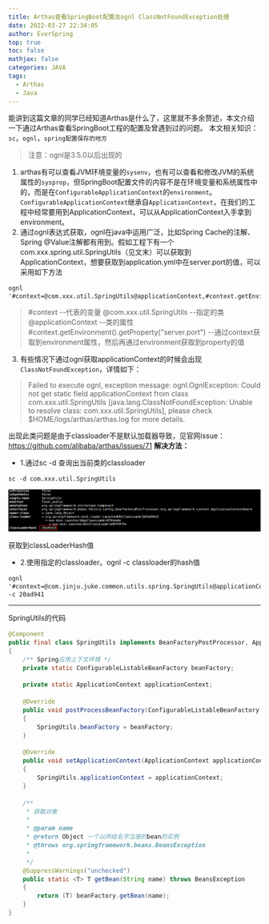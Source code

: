```yaml
---
title: Arthas查看SpringBoot配置及ognl ClassNotFoundException处理
date: 2022-03-27 22:34:05
author: EverSpring
top: true
toc: false
mathjax: false
categories: JAVA
tags:
  - Arthas
  - Java
---
```

能讲到这篇文章的同学已经知道Arthas是什么了，这里就不多余赘述，本文介绍一下通过Arthas查看SpringBoot工程的配置及曾遇到过的问题。
本文相关知识：`sc`，`ognl`，`spring配置保存的地方`
> 注意：ognl是3.5.0以后出现的
1. arthas有可以查看JVM环境变量的`sysenv`，也有可以查看和修改JVM的系统属性的`sysprop`，但SpringBoot配置文件的内容不是在环境变量和系统属性中的，而是在`ConfigurableApplicationContext`的`environment`。`ConfigurableApplicationContext`继承自`ApplicationContext`，在我们的工程中经常要用到ApplicationContext，可以从ApplicationContext入手拿到environment。
2. 通过ognl表达式获取，ognl在java中运用广泛，比如Spring Cache的注解、Spring @Value注解都有用到。假如工程下有一个com.xxx.spring.util.SpringUtils（见文末）可以获取到ApplicationContext，想要获取到application.yml中在server.port的值，可以采用如下方法
```
ognl '#context=@com.xxx.util.SpringUtils@applicationContext,#context.getEnvironment().getProperty("server.port")'
```
> #context --代表的变量
> @com.xxx.util.SpringUtils --指定的类
> @applicationContext --类的属性
> #context.getEnvironment().getProperty("server.port") --通过context获取到environment属性，然后再通过environment获取到property的值
3. 有些情况下通过ognl获取applicationContext的时候会出现`ClassNotFoundException`，详情如下：
> Failed to execute ognl, exception message: ognl.OgnlException: Could not get static field applicationContext from class com.xxx.util.SpringUtils [java.lang.ClassNotFoundException: Unable to resolve class: com.xxx.util.SpringUtils], please check $HOME/logs/arthas/arthas.log for more details.

出现此类问题是由于classloader不是默认加载器导致，见官网issue：https://github.com/alibaba/arthas/issues/71
**解决方法：** 
* 1.通过sc -d 查询出当前类的classloader
```
sc -d com.xxx.util.SpringUtils
```
<img src="https://raw.githubusercontent.com/EverSpring/picbed/main/202205082343338.png" alt="图1" style="zoom: 50%;" />

获取到classLoaderHash值
* 2.使用指定的classloader。ognl -c classloader的hash值
```
ognl '#context=@com.jinju.juke.common.utils.spring.SpringUtils@applicationContext,#context.getEnvironment().getProperty("dev.name")' -c 20ad941
```
---
SpringUtils的代码
```java
@Component
public final class SpringUtils implements BeanFactoryPostProcessor, ApplicationContextAware
{
    /** Spring应用上下文环境 */
    private static ConfigurableListableBeanFactory beanFactory;

    private static ApplicationContext applicationContext;

    @Override
    public void postProcessBeanFactory(ConfigurableListableBeanFactory beanFactory) throws BeansException
    {
        SpringUtils.beanFactory = beanFactory;
    }

    @Override
    public void setApplicationContext(ApplicationContext applicationContext) throws BeansException
    {
        SpringUtils.applicationContext = applicationContext;
    }

    /**
     * 获取对象
     *
     * @param name
     * @return Object 一个以所给名字注册的bean的实例
     * @throws org.springframework.beans.BeansException
     *
     */
    @SuppressWarnings("unchecked")
    public static <T> T getBean(String name) throws BeansException
    {
        return (T) beanFactory.getBean(name);
    }
}
```